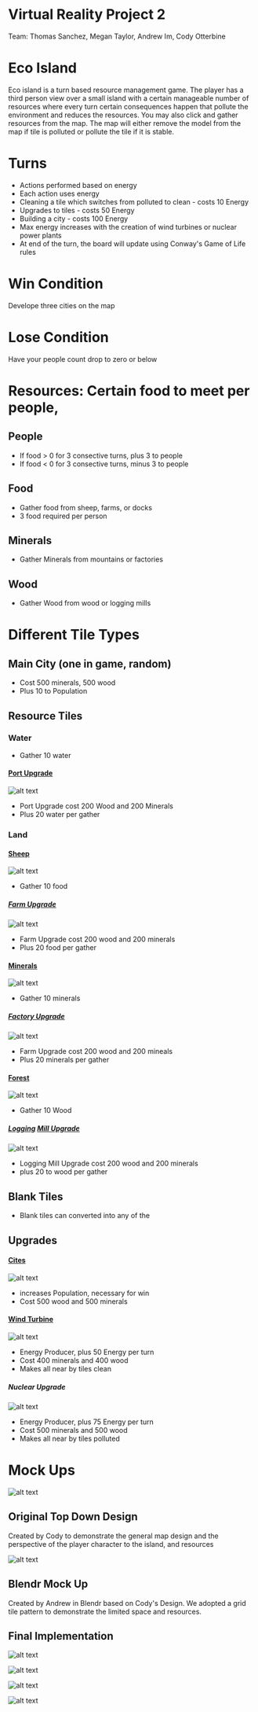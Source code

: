 # Virtual Reality Project 2
Team: Thomas Sanchez, Megan Taylor, Andrew Im, Cody Otterbine

# Eco Island
Eco island is a turn based resource management game. The player has a third person view over a small island with a certain manageable number of resources where every turn certain consequences happen that pollute the environment and reduces the resources. You may also click and gather resources from the map. The map will either remove the model from the map if tile is polluted or pollute the tile if it is  stable.   

# Turns
+ Actions performed based on energy
+ Each action uses energy
+ Cleaning a tile which switches from polluted to clean - costs 10 Energy
+ Upgrades to tiles - costs 50 Energy
+ Building a city - costs 100 Energy
+ Max energy increases with the creation of wind turbines or nuclear power plants
+ At end of the turn, the board will update using Conway's Game of Life rules 

# Win Condition
Develope three cities on the map

# Lose Condition
Have your people count drop to zero or below

# Resources: Certain food to meet per people, 
## People
+ If food > 0 for 3 consective turns, plus 3 to people
+ If food < 0 for 3 consective turns, minus 3 to people

## Food
+ Gather food from sheep, farms, or docks
+ 3 food required per person

## Minerals
+ Gather Minerals from mountains or factories

## Wood
+ Gather Wood from wood or logging mills

# Different Tile Types
## Main City (one in game, random)
* Cost 500 minerals, 500 wood
* Plus 10 to Population

## Resource Tiles

### Water
* Gather 10 water
#### [Port Upgrade](https://poly.google.com/view/bzRjbJ74JCr)
![alt text](https://github.com/Thomas245166/Virtual_Reality_Project_2/blob/master/Mock%20Ups/Assets%20Picture/Port.png)
* Port Upgrade cost 200 Wood and 200 Minerals
* Plus 20 water per gather
### Land

#### [Sheep](https://poly.google.com/view/aWFQcDSaDyo)
![alt text](Mock%20Ups/Assets%20Picture/Sheep.png)
* Gather 10 food
##### [Farm Upgrade](https://poly.google.com/view/dSsUaUlaxHk)
![alt text](Mock%20Ups/Assets%20Picture/Farm.png)
* Farm Upgrade cost 200 wood and 200 minerals
* Plus 20 food per gather

#### [Minerals](https://poly.google.com/view/0Fl55ZzsVzT)
![alt text](Mock%20Ups/Assets%20Picture/Mountain.png)
* Gather 10 minerals 
##### [Factory Upgrade](https://poly.google.com/view/fCiJW5Qdgbf)
![alt text](Mock%20Ups/Assets%20Picture/Factory.png)
* Farm Upgrade cost 200 wood and 200 mineals
* Plus 20 minerals per gather

#### [Forest](https://poly.google.com/view/2_fv3tn3NG_)
![alt text](Mock%20Ups/Assets%20Picture/Forest.png)
* Gather 10 Wood
##### [Logging](https://poly.google.com/view/dTSrDa0oz0a) [Mill Upgrade](https://poly.google.com/view/ctIRaIM3zXu)
![alt text](Mock%20Ups/Assets%20Picture/Log%20Mill.png)
* Logging Mill Upgrade cost 200 wood and 200 minerals
* plus 20 to wood per gather

## Blank Tiles
* Blank tiles can converted into any of the

## Upgrades
#### [Cites](https://poly.google.com/view/6sBXNsb9CFH)
![alt text](Mock%20Ups/Assets%20Picture/City.png)
* increases Population, necessary for win
* Cost 500 wood and 500 minerals
#### [Wind Turbine](https://poly.google.com/view/8Tke6WIyZtg)
![alt text](Mock%20Ups/Assets%20Picture/WindTurbine.png)
* Energy Producer, plus 50 Energy per turn
* Cost 400 minerals and 400 wood
* Makes all near by tiles clean
##### Nuclear Upgrade
![alt text](Mock%20Ups/Assets%20Picture/Nuclear%20Plant.jpg)
* Energy Producer, plus 75 Energy per turn
* Cost 500 minerals and 500 wood
* Makes all near by tiles polluted 

# Mock Ups
![alt text](Mock%20Ups/Cody%20mock%20up.JPG)
## Original Top Down Design
Created by Cody to demonstrate the general map design and the perspective of the player character to the island, and resources

![alt text](Mock%20Ups/Mock%20Up.png)
## Blendr Mock Up
Created by Andrew in Blendr based on Cody's Design. We adopted a grid tile pattern to demonstrate the limited space and resources.

## Final Implementation

![alt text](Mock%20Ups/menu%20vr.JPG)

![alt text](Mock%20Ups/how%20to%20play%20vr.JPG)

![alt text](Mock%20Ups/Game%20View.png)

![alt text](Mock%20Ups/SceneView.png)
